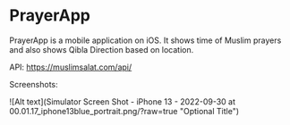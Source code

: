 # PrayerApp

PrayerApp is a mobile application on iOS. It shows time of Muslim prayers and also shows Qibla Direction based on location.

API: https://muslimsalat.com/api/

Screenshots:

![Alt text](Simulator Screen Shot - iPhone 13 - 2022-09-30 at 00.01.17_iphone13blue_portrait.png/?raw=true "Optional Title")
